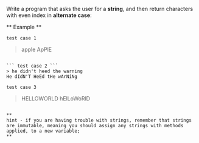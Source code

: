 Write a program that asks the user for a **string**, and then return characters with even index in **alternate case**:

** Example **

``` test case 1 ```
> apple
ApPlE
```

``` test case 2 ```
> he didn't heed the warning
He dIdN'T HeEd tHe wArNiNg
```

``` test case 3 ```
> HELLOWORLD
hElLoWoRlD
```

** 
hint - if you are having trouble with strings, remember that strings are immutable, meaning you should assign any strings with methods applied, to a new variable;
**


